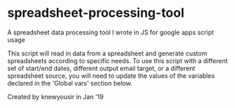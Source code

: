 # spreadsheet-processing-tool  
A spreadsheet data processing tool I wrote in JS for google apps script usage  
  
This script will read in data from a spreadsheet and generate custom spreadsheets
according to specific needs. To use this script with a different set of start/end
dates, different output email target, or a different spreadsheet source, you will
need to update the values of the variables declared in the 'Global vars' section 
below.  
  
Created by knewyousir in Jan '19
